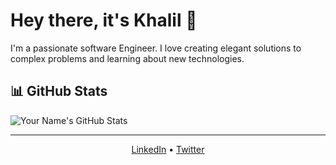 <!-- Your Name -->
# Hey there, it's Khalil 👋

<!-- Short Introduction -->
I'm a passionate software Engineer. I love creating elegant solutions to complex problems and learning about new technologies.

<!-- GitHub Stats -->
## 📊 GitHub Stats

![Your Name's GitHub Stats](https://github-readme-stats.vercel.app/api?username=mohamedkhalil-elloumi&count_private=true&show_icons=true&theme=dark)

<!-- Footer -->
<hr>

<p align="center">
  <a href="https://www.linkedin.com/in/mohamed-khalil-elloumi-76601614b/">LinkedIn</a> •
  <a href="https://twitter.com/MKelloumi">Twitter</a>
</p>
